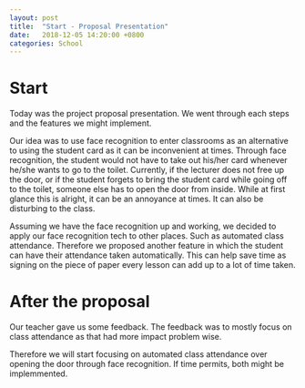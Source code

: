 ```yaml
---
layout: post
title:  "Start - Proposal Presentation"
date:   2018-12-05 14:20:00 +0800
categories: School
---
```


# Start

Today was the project proposal presentation. 
We went through each steps and the features we might implement.

Our idea was to use face recognition to enter classrooms as an alternative to using the student card as it can be inconvenient at times.
Through face recognition, the student would not have to take out his/her card whenever he/she wants to go to the toilet.
Currently, if the lecturer does not free up the door, or if the student forgets to bring the student card while going off to the toilet, someone else has to open the door from inside.
While at first glance this is alright, it can be an annoyance at times.
It can also be disturbing to the class.

Assuming we have the face recognition up and working, we decided to apply our face recognition tech to other places. Such as automated class attendance.
Therefore we proposed another feature in which the student can have their attendance taken automatically.
This can help save time as signing on the piece of paper every lesson can add up to a lot of time taken.

# After the proposal
Our teacher gave us some feedback.
The feedback was to mostly focus on class attendance as that had more impact problem wise.

Therefore we will start focusing on automated class attendance over opening the door through face recognition.
If time permits, both might be implemmented.
